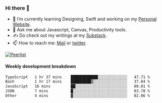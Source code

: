 ### Hi there 👋

- 🌱 I’m currently learning Designing, Swift and working on my [Personal Website](https://kvaishak.com/).
- 💬 Ask me about Javascript, Canvas,  Productivity tools. 
- :writing_hand: Do check out my writings at my [Substack](https://kvaishak.substack.com/).
- 📫 How to reach me: [Mail](mailto:vaishak.kaippanchery@gmail.com) or [twitter](https://twitter.com/kvaishack).

[![Peerlist](https://github-readme-badge.peerlist.io/api/vaishak)](https://peerlist.io/vaishak)

#### Weekly development breakdown

<!--START_SECTION:waka-->

```txt
TypeScript   1 hr 37 mins    ████████████░░░░░░░░░░░░░   47.71 %
Bash         1 hr 17 mins    █████████▒░░░░░░░░░░░░░░░   37.84 %
JavaScript   16 mins         ██░░░░░░░░░░░░░░░░░░░░░░░   08.01 %
JSON         7 mins          █░░░░░░░░░░░░░░░░░░░░░░░░   03.78 %
Other        4 mins          ▓░░░░░░░░░░░░░░░░░░░░░░░░   02.06 %
```

<!--END_SECTION:waka-->

